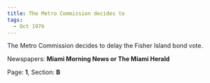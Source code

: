 ```yaml
---  
title: The Metro Commission decides to  
tags:  
  - Oct 1976  
---  
```

  
The Metro Commission decides to delay the Fisher Island bond vote.  
  
Newspapers: **Miami Morning News or The Miami Herald**  
  
Page: **1**, Section: **B** 
